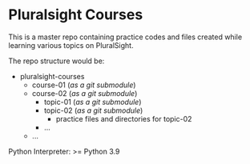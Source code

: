 # Pluralsight Courses
This is a master repo containing practice codes and files created while learning various topics on PluralSight.

The repo structure would be:

* pluralsight-courses
  * course-01 (_as a git submodule_)
  * course-02 (_as a git submodule_)
    * topic-01 (_as a git submodule_)
    * topic-02 (_as a git submodule_)
      * practice files and directories for topic-02
    * ...
  * ...

Python Interpreter: >= Python 3.9

